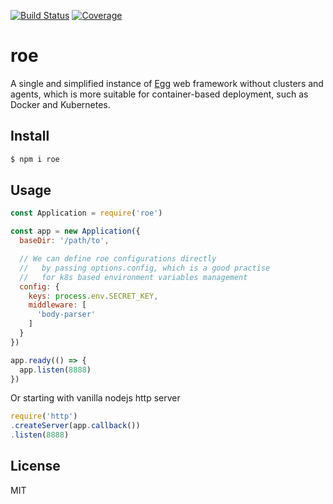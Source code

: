 [![Build Status](https://travis-ci.org/kaelzhang/roe.svg?branch=master)](https://travis-ci.org/kaelzhang/roe)
[![Coverage](https://codecov.io/gh/kaelzhang/roe/branch/master/graph/badge.svg)](https://codecov.io/gh/kaelzhang/roe)
<!-- optional appveyor tst
[![Windows Build Status](https://ci.appveyor.com/api/projects/status/github/kaelzhang/roe?branch=master&svg=true)](https://ci.appveyor.com/project/kaelzhang/roe)
-->
<!-- optional npm version
[![NPM version](https://badge.fury.io/js/roe.svg)](http://badge.fury.io/js/roe)
-->
<!-- optional npm downloads
[![npm module downloads per month](http://img.shields.io/npm/dm/roe.svg)](https://www.npmjs.org/package/roe)
-->
<!-- optional dependency status
[![Dependency Status](https://david-dm.org/kaelzhang/roe.svg)](https://david-dm.org/kaelzhang/roe)
-->

# roe

A single and simplified instance of [Egg](https://eggjs.org/) web framework without clusters and agents, which is more suitable for container-based deployment, such as Docker and Kubernetes.

## Install

```sh
$ npm i roe
```

## Usage

```js
const Application = require('roe')

const app = new Application({
  baseDir: '/path/to',

  // We can define roe configurations directly
  //   by passing options.config, which is a good practise
  //   for k8s based environment variables management
  config: {
    keys: process.env.SECRET_KEY,
    middleware: [
      'body-parser'
    ]
  }
})

app.ready(() => {
  app.listen(8888)
})
```

Or starting with vanilla nodejs http server

```js
require('http')
.createServer(app.callback())
.listen(8888)
```

## License

MIT
